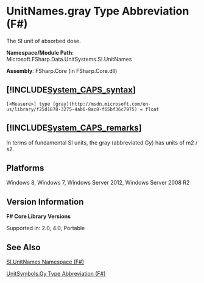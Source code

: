 # UnitNames.gray Type Abbreviation (F#)

The SI unit of absorbed dose.

**Namespace/Module Path**: Microsoft.FSharp.Data.UnitSystems.SI.UnitNames

**Assembly**: FSharp.Core (in FSharp.Core.dll)


## [!INCLUDE[System_CAPS_syntax](//System/Token/System_CAPS_syntax_md.md)]

```
[<Measure>] type [gray](http://msdn.microsoft.com/en-us/library/f25d1878-3275-4ab6-8ac8-f65bf36c7975) = float
```

## [!INCLUDE[System_CAPS_remarks](//System/Token/System_CAPS_remarks_md.md)]
In terms of fundamental SI units, the gray (abbreviated Gy) has units of m2 / s2.


## Platforms
Windows 8, Windows 7, Windows Server 2012, Windows Server 2008 R2


## Version Information
**F# Core Library Versions**

Supported in: 2.0, 4.0, Portable




## See Also
[SI.UnitNames Namespace &#40;F&#35;&#41;](SI.UnitNames+Namespace+28%F%2329%.md)

[UnitSymbols.Gy Type Abbreviation &#40;F&#35;&#41;](UnitSymbols.Gy+Type+Abbreviation+28%F%2329%.md)

